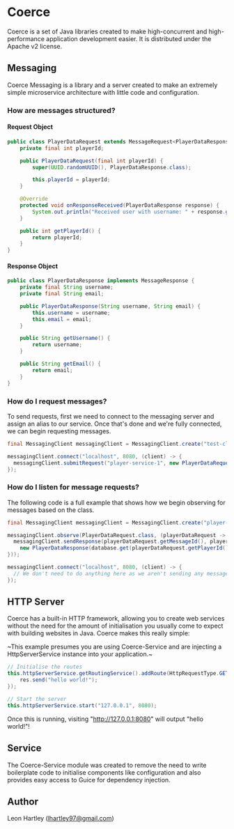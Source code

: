 # Coerce
Coerce is a set of Java libraries created to make high-concurrent and high-performance application development easier. It is distributed under the Apache v2 license.

## Messaging
Coerce Messaging is a library and a server created to make an extremely simple microservice architecture with little code and configuration.

### How are messages structured?
#### Request Object
```java
public class PlayerDataRequest extends MessageRequest<PlayerDataResponse> {
    private final int playerId;

    public PlayerDataRequest(final int playerId) {
        super(UUID.randomUUID(), PlayerDataResponse.class);

        this.playerId = playerId;
    }

    @Override
    protected void onResponseReceived(PlayerDataResponse response) {
        System.out.println("Received user with username: " + response.getUsername());
    }

    public int getPlayerId() {
        return playerId;
    }
}
```

#### Response Object
```java
public class PlayerDataResponse implements MessageResponse {
    private final String username;
    private final String email;

    public PlayerDataResponse(String username, String email) {
        this.username = username;
        this.email = email;
    }

    public String getUsername() {
        return username;
    }

    public String getEmail() {
        return email;
    }
}
```

### How do I request messages?
To send requests, first we need to connect to the messaging server and assign an alias to our service. Once that's done and we're fully connected, we can begin requesting messages.

```java
final MessagingClient messagingClient = MessagingClient.create("test-client", configuration);

messagingClient.connect("localhost", 8080, (client) -> {
  messagingClient.submitRequest("player-service-1", new PlayerDataRequest(1));
});
```

### How do I listen for message requests?
The following code is a full example that shows how we begin observing for messages based on the class.

```java
final MessagingClient messagingClient = MessagingClient.create("player-service-1", configuration);

messagingClient.observe(PlayerDataRequest.class, (playerDataRequest -> {
  messagingClient.sendResponse(playerDataRequest.getMessageId(), playerDataRequest.getSender(),
    new PlayerDataResponse(database.get(playerDataRequest.getPlayerId()), ""));
}));

messagingClient.connect("localhost", 8080, (client) -> {
  // We don't need to do anything here as we aren't sending any messages.
});
```

## HTTP Server
Coerce has a built-in HTTP framework, allowing you to create web services without the need for the amount of initialisation you usually come to expect with building websites in Java. Coerce makes this really simple:

~This example presumes you are using Coerce-Service and are injecting a HttpServerService instance into your application.~

```java
// Initialise the routes
this.httpServerService.getRoutingService().addRoute(HttpRequestType.GET, "/", (req, res) -> {
    res.send("hello world!");    
});

// Start the server
this.httpServerService.start("127.0.0.1", 8080);
```

Once this is running, visiting "http://127.0.0.1:8080" will output "hello world!"! 

## Service
The Coerce-Service module was created to remove the need to write boilerplate code to initialise components like configuration and also provides easy access to Guice for dependency injection.

## Author
Leon Hartley (<lhartley97@gmail.com>)

